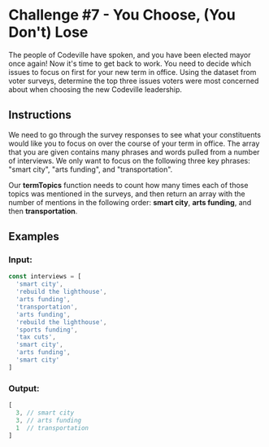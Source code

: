 # Challenge #7 - You Choose, (You Don't) Lose

The people of Codeville have spoken, and you have been elected mayor once again! Now it's time to get back to work. You need to decide which issues to focus on first for your new term in office. Using the dataset from voter surveys, determine the top three issues voters were most concerned about when choosing the new Codeville leadership.

## Instructions
We need to go through the survey responses to see what your constituents would like you to focus on over the course of your term in office. The array that you are given contains many phrases and words pulled from a number of interviews. We only want to focus on the following three key phrases: "smart city", "arts funding", and "transportation".

Our **termTopics** function needs to count how many times each of those topics was mentioned in the surveys, and then return an array with the number of mentions in the following order: **smart city**, **arts funding**, and then **transportation**.

## Examples
### Input:
```javascript
const interviews = [
  'smart city', 
  'rebuild the lighthouse', 
  'arts funding', 
  'transportation',
  'arts funding', 
  'rebuild the lighthouse', 
  'sports funding', 
  'tax cuts', 
  'smart city',
  'arts funding', 
  'smart city'
]
```   
### Output:
```javascript
[
  3, // smart city
  3, // arts funding
  1  // transportation
]
```
